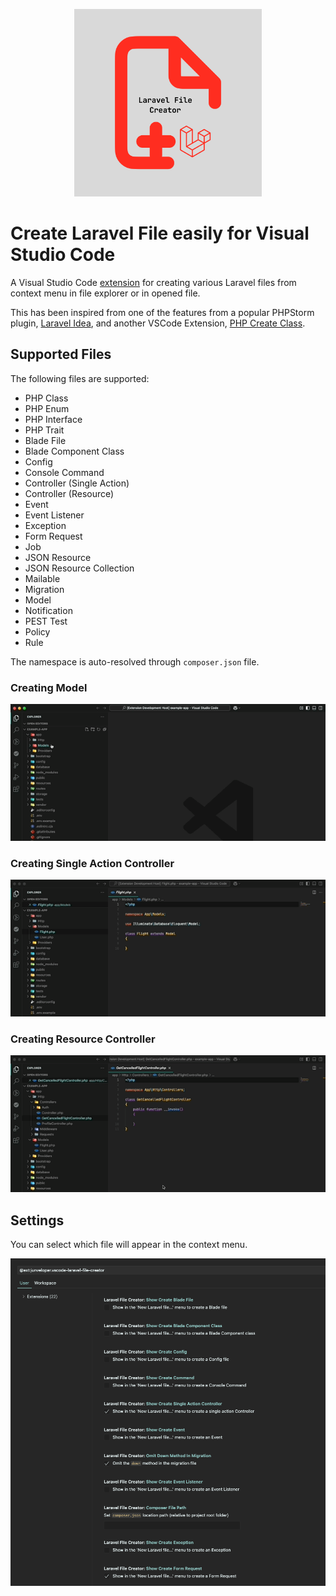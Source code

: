<p align="center">
    <img src="https://raw.githubusercontent.com/Junveloper/laravel-file-creator/main/logo.png" alt="Create PHP Class" style="width: 300px; height:300px"/>
</p>

# Create Laravel File easily for Visual Studio Code

A Visual Studio Code [extension](https://marketplace.visualstudio.com/items?itemName=Junveloper.vscode-laravel-file-creator) for creating various Laravel files from context menu in file explorer or in opened file.

This has been inspired from one of the features from a popular PHPStorm plugin, [Laravel Idea](https://laravel-idea.com/), and another VSCode Extension, [PHP Create Class](https://marketplace.visualstudio.com/items?itemName=jaguadoromero.vscode-php-create-class).

## Supported Files

The following files are supported:

- PHP Class
- PHP Enum
- PHP Interface
- PHP Trait
- Blade File
- Blade Component Class
- Config
- Console Command
- Controller (Single Action)
- Controller (Resource)
- Event
- Event Listener
- Exception
- Form Request
- Job
- JSON Resource
- JSON Resource Collection
- Mailable
- Migration
- Model
- Notification
- PEST Test
- Policy
- Rule

The namespace is auto-resolved through `composer.json` file.

### Creating Model

![CreateModel](https://raw.githubusercontent.com/Junveloper/laravel-file-creator/main/model-creation.gif)

### Creating Single Action Controller

![CreateSingleActionController](https://raw.githubusercontent.com/Junveloper/laravel-file-creator/main/create-single-action-controller.gif)

### Creating Resource Controller

![CreatingResourceController](https://raw.githubusercontent.com/Junveloper/laravel-file-creator/main/resource-controller.gif)

## Settings

You can select which file will appear in the context menu.

![Setting](https://raw.githubusercontent.com/Junveloper/laravel-file-creator/main/setting_screenshot.png)
